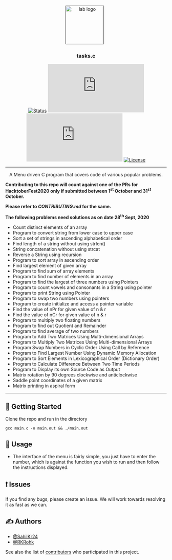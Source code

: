 <p align="center">
  <a href="" rel="noopener">
 <img width="120px" src="https://avatars2.githubusercontent.com/u/49832121?s=200&v=4" alt="lab logo"></a>
 &nbsp;</a>
</p>
<h3 align="center">tasks.c</h3>

<div align="center">

[![Status](https://img.shields.io/badge/status-active-success.svg)]()
[![GitHub Issues](https://img.shields.io/github/issues/iot-lab-kiit/tasks.c)](https://github.com/iot-lab-kiit/tasks.c/issues)
[![GitHub Pull Requests](https://img.shields.io/github/issues-pr/iot-lab-kiit/tasks.c)](https://github.com/iot-lab-kiit/tasks.c/pulls)
[![License](https://img.shields.io/badge/license-MIT-blue.svg)](/LICENSE)
</div>

---

<p align="center"> A Menu driven C program that covers code of various popular problems.
</p>

**Contributing to this repo will count against one of the PRs for HacktoberFest2020 only if submitted between 1<sup>st</sup> October and 31<sup>st</sup> October.**

**Please refer to _CONTRIBUTING.md_ for the same.**

**The following problems need solutions as on date 28<sup>th</sup> Sept, 2020**

- Count distinct elements of an array
- Program to convert string from lower case to upper case
- Sort a set of strings in ascending alphabetical order
- Find length of a string without using strlen()
- String concatenation without using strcat
- Reverse a String using recursion
- Program to sort array in ascending order
- Find largest element of given array
- Program to find sum of array elements
- Program to find number of elements in an array
- Program to find the largest of three numbers using Pointers
- Program to count vowels and consonants in a String using pointer
- Program to print String using Pointer
- Program to swap two numbers using pointers
- Program to create initialize and access a pointer variable
- Find the value of nPr for given value of n & r
- Find the value of nCr for given value of n & r
- Program to multiply two floating numbers
- Program to find out Quotient and Remainder
- Program to find average of two numbers
- Program to Add Two Matrices Using Multi-dimensional Arrays
- Program to Multiply Two Matrices Using Multi-dimensional Arrays
- Program Swap Numbers in Cyclic Order Using Call by Reference
- Program to Find Largest Number Using Dynamic Memory Allocation
- Program to Sort Elements in Lexicographical Order (Dictionary Order)
- Program to Calculate Difference Between Two Time Periods
- Program to Display its own Source Code as Output
- Matrix rotation by 90 degrees clockwise and anticlockwise
- Saddle point coordinates of a given matrix
- Matrix printing in aspiral form

---

## 🏁 Getting Started

Clone the repo and run in the directory
```
gcc main.c -o main.out && ./main.out
```

## 🎈 Usage

- The interface of the menu is fairly simple, you just have to enter the number, which is against the function you wish to run and then follow the instructions displayed.

## ❗ Issues
If you find any bugs, please create an issue. We will work towards resolving it as fast as we can.

## ✍️ Authors <a name = "authors"></a>

- [@SahilKr24](https://github.com/SahilKr24)
- [@RKRohk](https://github.com/Rkrohk)

See also the list of [contributors](https://github.com/iot-lab-kiit/TheNatureFresh-app/contributors)
who participated in this project.
